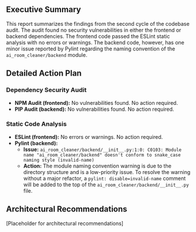 ## Executive Summary

This report summarizes the findings from the second cycle of the codebase audit. The audit found no security vulnerabilities in either the frontend or backend dependencies. The frontend code passed the ESLint static analysis with no errors or warnings. The backend code, however, has one minor issue reported by Pylint regarding the naming convention of the `ai_room_cleaner/backend` module.

## Detailed Action Plan

### Dependency Security Audit

*   **NPM Audit (frontend):** No vulnerabilities found. No action required.
*   **PIP Audit (backend):** No vulnerabilities found. No action required.

### Static Code Analysis

*   **ESLint (frontend):** No errors or warnings. No action required.
*   **Pylint (backend):**
    *   **Issue:** `ai_room_cleaner/backend/__init__.py:1:0: C0103: Module name "ai_room_cleaner/backend" doesn't conform to snake_case naming style (invalid-name)`
    *   **Action:** The module naming convention warning is due to the directory structure and is a low-priority issue. To resolve the warning without a major refactor, a `pylint: disable=invalid-name` comment will be added to the top of the `ai_room_cleaner/backend/__init__.py` file.

## Architectural Recommendations

[Placeholder for architectural recommendations]
